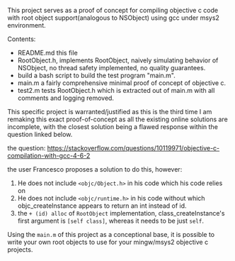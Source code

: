 This project serves as a proof of concept for compiling objective c code with root object support(analogous to NSObject) using gcc under msys2 environment. 

Contents:
- README.md this file
- RootObject.h, implements RootObject, naively simulating behavior of NSObject, no thread safety implemented, no quality guarantees.
- build a bash script to build the test program "main.m".
- main.m a fairly comprehensive minimal proof of concept of objective c.
- test2.m tests RootObject.h which is extracted out of main.m with all comments and logging removed.

This specific project is warranted/justified as this is the third time I am remaking this exact proof-of-concept as all the existing online solutions are incomplete, with the closest solution being a flawed response within the question linked below. 

the question: https://stackoverflow.com/questions/10119971/objective-c-compilation-with-gcc-4-6-2

the user Francesco proposes a solution to do this, however: 
1. He does not include `<objc/Object.h>` in his code which his code relies on
2. He does not include `<objc/runtime.h>` in his code without which objc_createInstance appears to return an int instead of id.
3. the `+ (id) alloc` of `RootObject` implementation, class_createInstance's first argument is `[self class]`, whereas it 
    needs to be just `self`.

Using the `main.m` of this project as a conceptional base, it is possible to write your own root objects to use for your mingw/msys2 objective c projects.
